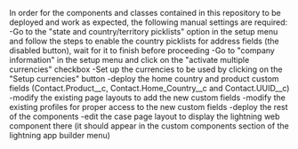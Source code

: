 In order for the components and classes contained in this repository to be deployed and work as expected, the following manual settings are required:
-Go to the "state and country/territory picklists" option in the setup menu and follow the steps to enable the country picklists for address fields (the disabled button), wait for it to finish before proceeding
-Go to "company information" in the setup menu and click on the "activate multiple currencies" checkbox
-Set up the currencies to be used by clicking on the "Setup currencies" button
-deploy the home country and product custom fields (Contact.Product__c, Contact.Home_Country__c and Contact.UUID__c)
-modify the existing page layouts to add the new custom fields
-modify the existing profiles for proper access to the new custom fields
-deploy the rest of the components
-edit the case page layout to display the lightning web component there (it should appear in the custom components section of the lightning app builder menu)